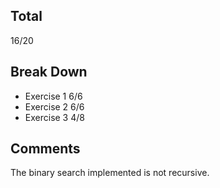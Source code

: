 ## Total

16/20

## Break Down

- Exercise 1 6/6
- Exercise 2 6/6
- Exercise 3 4/8

## Comments
The binary search implemented is not recursive.